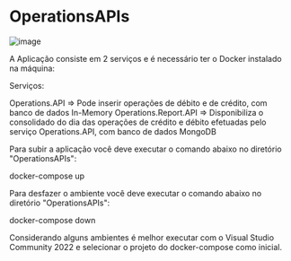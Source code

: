# OperationsAPIs
![image](https://github.com/user-attachments/assets/8b0c0e55-f9bb-4dfd-aca3-8370da18b718)

A Aplicação consiste em 2 serviços e é necessário ter o Docker instalado na máquina:

Serviços:

Operations.API => Pode inserir operações de débito e de crédito, com banco de dados In-Memory
Operations.Report.API => Disponibiliza o consolidado do dia das operações de crédito e débito efetuadas pelo serviço Operations.API, com banco de dados MongoDB

Para subir a aplicação você deve executar o comando abaixo no diretório "OperationsAPIs":

docker-compose up

Para desfazer o ambiente você deve executar o comando abaixo no diretório "OperationsAPIs":

docker-compose down


Considerando alguns ambientes é melhor executar com o Visual Studio Community 2022 e selecionar o projeto do docker-compose como inicial.
